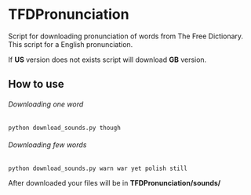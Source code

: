 TFDPronunciation
================

Script for downloading pronunciation of words from The Free Dictionary. This
script for a English pronunciation.

If **US** version does not exists script will download **GB** version.

How to use
----------

###### Downloading one word
    python download_sounds.py though

###### Downloading few words
    python download_sounds.py warn war yet polish still

After downloaded your files will be in **TFDPronunciation/sounds/**
